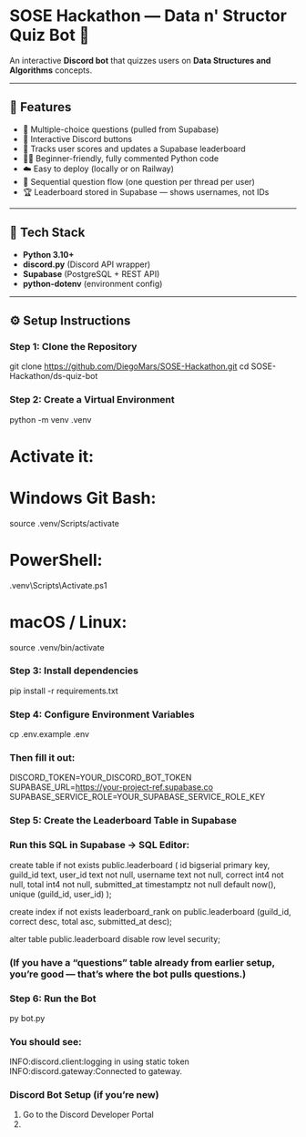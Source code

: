 # SOSE Hackathon — Data n' Structor Quiz Bot 🧠

An interactive **Discord bot** that quizzes users on **Data Structures and Algorithms** concepts.

---

## 🚀 Features
- 🧩 Multiple-choice questions (pulled from Supabase)
- 💬 Interactive Discord buttons
- 🧠 Tracks user scores and updates a Supabase leaderboard
- 🧑‍💻 Beginner-friendly, fully commented Python code
- ☁️ Easy to deploy (locally or on Railway)
- 🔄 Sequential question flow (one question per thread per user)
- 🏆 Leaderboard stored in Supabase — shows usernames, not IDs

---

## 🧰 Tech Stack
- **Python 3.10+**
- **discord.py** (Discord API wrapper)
- **Supabase** (PostgreSQL + REST API)
- **python-dotenv** (environment config)

---

## ⚙️ Setup Instructions

### Step 1: Clone the Repository
git clone https://github.com/DiegoMars/SOSE-Hackathon.git
cd SOSE-Hackathon/ds-quiz-bot

### Step 2: Create a Virtual Environment
python -m venv .venv
# Activate it:
# Windows Git Bash:
source .venv/Scripts/activate
# PowerShell:
.venv\Scripts\Activate.ps1
# macOS / Linux:
source .venv/bin/activate

### Step 3: Install dependencies
pip install -r requirements.txt

### Step 4: Configure Environment Variables
cp .env.example .env

### Then fill it out:
    
DISCORD_TOKEN=YOUR_DISCORD_BOT_TOKEN
SUPABASE_URL=https://your-project-ref.supabase.co
SUPABASE_SERVICE_ROLE=YOUR_SUPABASE_SERVICE_ROLE_KEY

### Step 5: Create the Leaderboard Table in Supabase
### Run this SQL in Supabase → SQL Editor:
    
create table if not exists public.leaderboard (
  id           bigserial primary key,
  guild_id     text,
  user_id      text not null,
  username     text not null,
  correct      int4  not null,
  total        int4  not null,
  submitted_at timestamptz not null default now(),
  unique (guild_id, user_id)
);

create index if not exists leaderboard_rank
  on public.leaderboard (guild_id, correct desc, total asc, submitted_at desc);

alter table public.leaderboard disable row level security;

### (If you have a “questions” table already from earlier setup, you’re good — that’s where the bot pulls questions.)

### Step 6: Run the Bot

py bot.py

### You should see:

INFO:discord.client:logging in using static token
INFO:discord.gateway:Connected to gateway.


### Discord Bot Setup (if you’re new)
1. Go to the Discord Developer Portal
2. 